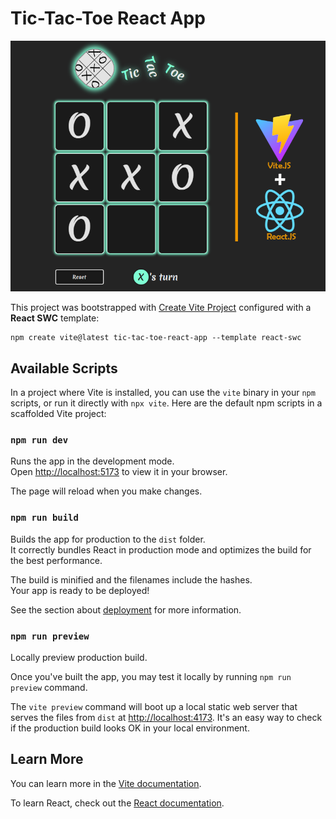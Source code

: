 # Tic-Tac-Toe React App

![image](src/assets/screenshot.png)

This project was bootstrapped with [Create Vite Project](https://vitejs.dev/guide/#scaffolding-your-first-vite-project) configured with a **React SWC** template:

```shell
npm create vite@latest tic-tac-toe-react-app --template react-swc
```

## Available Scripts

In a project where Vite is installed, you can use the `vite` binary in your `npm` scripts, or run it directly with `npx vite`. Here are the default npm scripts in a scaffolded Vite project:

### `npm run dev`

Runs the app in the development mode.\
Open [http://localhost:5173](http://localhost:5173) to view it in your browser.

The page will reload when you make changes.

### `npm run build`

Builds the app for production to the `dist` folder.\
It correctly bundles React in production mode and optimizes the build for the best performance.

The build is minified and the filenames include the hashes.\
Your app is ready to be deployed!

See the section about [deployment](https://vitejs.dev/guide/static-deploy.html) for more information.

### `npm run preview`

Locally preview production build.

Once you've built the app, you may test it locally by running `npm run preview` command.

The `vite preview` command will boot up a local static web server that serves the files from `dist` at [http://localhost:4173](http://localhost:4173). It's an easy way to check if the production build looks OK in your local environment.

## Learn More

You can learn more in the [Vite documentation](https://vitejs.dev/guide/).

To learn React, check out the [React documentation](https://reactjs.org/).

